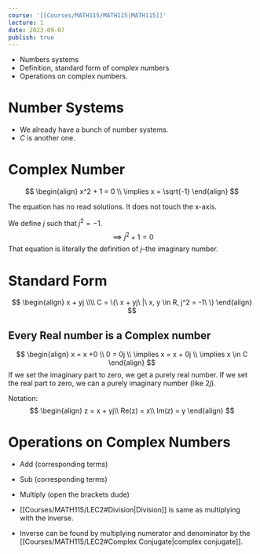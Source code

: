 ```yaml
---
course: '[[Courses/MATH115/MATH115|MATH115]]'
lecture: 1
date: 2023-09-07
publish: true
---
```


- Numbers systems
- Definition, standard form of complex numbers
- Operations on complex numbers.

# Number Systems
- We already have a bunch of number systems.
- $C$ is another one.

# Complex Number

$$
\begin{align}
x^2 + 1 = 0 \\
\implies x = \sqrt{-1}
\end{align}
$$

The equation has no read solutions. It does not touch the x-axis.

We define $j$ such that $j^2 = -1$.
$$
\implies j^2 +1 = 0
$$
That equation is literally the definition of $j$–the imaginary number.

# Standard Form
$$
\begin{align}
x + yj \\\\
C = \{\ x + yj\ |\ x, y \in R, j^2 = -1\  \}
\end{align}
$$

## Every Real number is a Complex number
$$
\begin{align}
x = x +0 \\
0 = 0j \\
\implies x = x + 0j \\
\implies x \in C
\end{align}
$$
If we set the imaginary part to zero, we get a purely real number. If we set the real part to zero, we can a purely imaginary number (like $2j$).

Notation:
$$
\begin{align}
z = x + yj\\
Re(z) = x\\
Im(z) = y
\end{align}
$$

# Operations on Complex Numbers
- Add (corresponding terms)
- Sub (corresponding terms)
- Multiply (open the brackets dude)
- [[Courses/MATH115/LEC2#Division|Division]] is same as multiplying with the inverse.

- Inverse can be found by multiplying numerator and denominator by the [[Courses/MATH115/LEC2#Complex Conjugate|complex conjugate]].